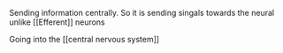 Sending information centrally. So it is sending singals towards the neural unlike [[Efferent]] neurons

Going into the [[central nervous system]] 